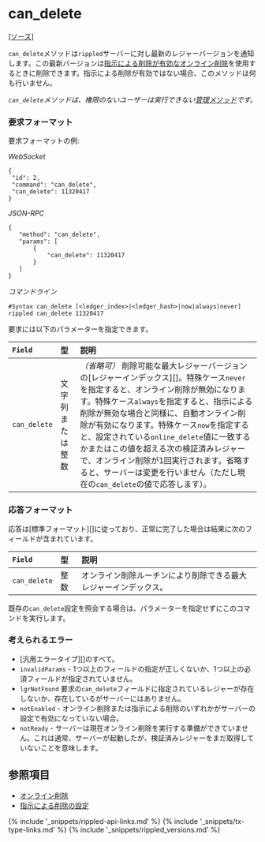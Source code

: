 # can_delete
[[ソース]<br>](https://github.com/ripple/rippled/blob/master/src/ripple/rpc/handlers/CanDelete.cpp "Source")

`can_delete`メソッドは`rippled`サーバーに対し最新のレジャーバージョンを通知します。この最新バージョンは[指示による削除が有効なオンライン削除](online-deletion.html#指示による削除)を使用するときに削除できます。指示による削除が有効ではない場合、このメソッドは何も行いません。<!-- NOTE: I'm pretty sure this is slightly wrong. --@mDuo13 -->

_`can_delete`メソッドは、権限のないユーザーは実行できない[管理メソッド](admin-rippled-methods.html)です。_

### 要求フォーマット

要求フォーマットの例:

<!-- MULTICODE_BLOCK_START -->

*WebSocket*

```
{
 "id": 2,
 "command": "can_delete",
 "can_delete": 11320417
}
```

*JSON-RPC*

```
{
   "method": "can_delete",
   "params": [
       {
           "can_delete": 11320417
       }
   ]
}
```

*コマンドライン*

```
#Syntax can_delete [<ledger_index>|<ledger_hash>|now|always|never]
rippled can_delete 11320417
```

<!-- MULTICODE_BLOCK_END -->

要求には以下のパラメーターを指定できます。

| `Field`      | 型              | 説明                               |
|:-------------|:------------------|:------------------------------------------|
| `can_delete` | 文字列 または整数 | _（省略可）_ 削除可能な最大レジャーバージョンの[レジャーインデックス][]。特殊ケース`never`を指定すると、オンライン削除が無効になります。特殊ケース`always`を指定すると、指示による削除が無効な場合と同様に、自動オンライン削除が有効になります。特殊ケース`now`を指定すると、設定されている`online_delete`値に一致するかまたはこの値を超える次の検証済みレジャーで、オンライン削除が1回実行されます。省略すると、サーバーは変更を行いません（ただし現在の`can_delete`の値で応答します）。 |

### 応答フォーマット

応答は[標準フォーマット][]に従っており、正常に完了した場合は結果に次のフィールドが含まれています。

| `Field`      | 型    | 説明                                         |
|:-------------|:--------|:----------------------------------------------------|
| `can_delete` | 整数 | オンライン削除ルーチンにより削除できる最大レジャーインデックス。 |

既存の`can_delete`設定を照会する場合は、パラメーターを指定せずにこのコマンドを実行します。

### 考えられるエラー

- [汎用エラータイプ][]のすべて。
- `invalidParams` - 1つ以上のフィールドの指定が正しくないか、1つ以上の必須フィールドが指定されていません。
- `lgrNotFound` 要求の`can_delete`フィールドに指定されているレジャーが存在しないか、存在しているがサーバーにはありません。
- `notEnabled` - オンライン削除または指示による削除のいずれかがサーバーの設定で有効になっていない場合。
- `notReady` - サーバーは現在オンライン削除を実行する準備ができていません。これは通常、サーバーが起動したが、検証済みレジャーをまだ取得していないことを意味します。

## 参照項目

- [オンライン削除](online-deletion.html)
- [指示による削除の設定](configure-advisory-deletion.html)

<!--{# common link defs #}-->
{% include '_snippets/rippled-api-links.md' %}
{% include '_snippets/tx-type-links.md' %}
{% include '_snippets/rippled_versions.md' %}
